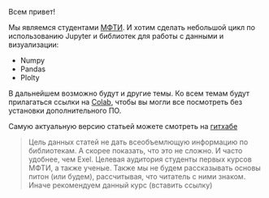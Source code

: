 Всем привет!

Мы являемся студентами [МФТИ](https://mipt.ru). И хотим сделать небольшой цикл по использованию Jupyter и библиотек для работы с данными и визуализации:
* Numpy
* Pandas
* Plolty

В дальнейшем возможно будут и другие темы. Ко всем темам будут прилагаться ссылки на [Colab](https://colab.research.google.com/notebooks/intro.ipynb#), чтобы вы могли все посмотреть без установки дополнительного ПО.

Самую актуальную версию статьей можете смотреть на [гитхабе](https://github.com/Pavel0109/tutorials) 

>Цель данных статей не дать всеобъемлющую информацию по библиотекам. А скорее показать, что это не сложно. И часто удобнее, чем Exel. Целевая аудитория студенты первых курсов МФТИ, а также ученые. Также мы не будем рассказывать основы питон (или будем), рассчитывая, что читатель с ними знаком. Иначе рекомендуем данный курс (вставить ссылку)